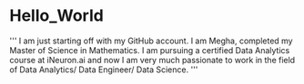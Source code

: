 # Hello_World
'''
I am just starting off with my GitHub account. I am Megha, completed my Master of Science in Mathematics. I am pursuing a certified Data Analytics course at iNeuron.ai and now I am very much passionate to work in the field of Data Analytics/ Data Engineer/ Data Science.
'''
